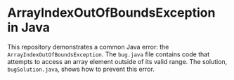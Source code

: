 # ArrayIndexOutOfBoundsException in Java

This repository demonstrates a common Java error: the `ArrayIndexOutOfBoundsException`.  The `bug.java` file contains code that attempts to access an array element outside of its valid range.  The solution, `bugSolution.java`, shows how to prevent this error.